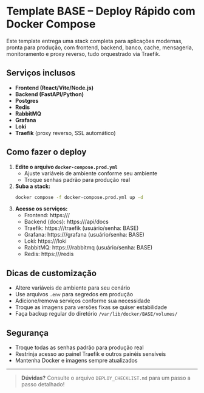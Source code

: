 # Template BASE – Deploy Rápido com Docker Compose

Este template entrega uma stack completa para aplicações modernas, pronta para produção, com frontend, backend, banco, cache, mensageria, monitoramento e proxy reverso, tudo orquestrado via Traefik.

## Serviços inclusos
- **Frontend (React/Vite/Node.js)**
- **Backend (FastAPI/Python)**
- **Postgres**
- **Redis**
- **RabbitMQ**
- **Grafana**
- **Loki**
- **Traefik** (proxy reverso, SSL automático)

## Como fazer o deploy
1. **Edite o arquivo `docker-compose.prod.yml`**
   - Ajuste variáveis de ambiente conforme seu ambiente
   - Troque senhas padrão para produção real
2. **Suba a stack:**
   ```sh
   docker compose -f docker-compose.prod.yml up -d
   ```
3. **Acesse os serviços:**
   - Frontend:         https://<IP-OU-DOMINIO>/
   - Backend (docs):   https://<IP-OU-DOMINIO>/api/docs
   - Traefik:          https://<IP-OU-DOMINIO>/traefik (usuário/senha: BASE)
   - Grafana:          https://<IP-OU-DOMINIO>/grafana (usuário/senha: BASE)
   - Loki:             https://<IP-OU-DOMINIO>/loki
   - RabbitMQ:         https://<IP-OU-DOMINIO>/rabbitmq (usuário/senha: BASE)
   - Redis:            https://<IP-OU-DOMINIO>/redis

## Dicas de customização
- Altere variáveis de ambiente para seu cenário
- Use arquivos `.env` para segredos em produção
- Adicione/remova serviços conforme sua necessidade
- Troque as imagens para versões fixas se quiser estabilidade
- Faça backup regular do diretório `/var/lib/docker/BASE/volumes/`

## Segurança
- Troque todas as senhas padrão para produção real
- Restrinja acesso ao painel Traefik e outros painéis sensíveis
- Mantenha Docker e imagens sempre atualizados

---

> **Dúvidas?** Consulte o arquivo `DEPLOY_CHECKLIST.md` para um passo a passo detalhado! 